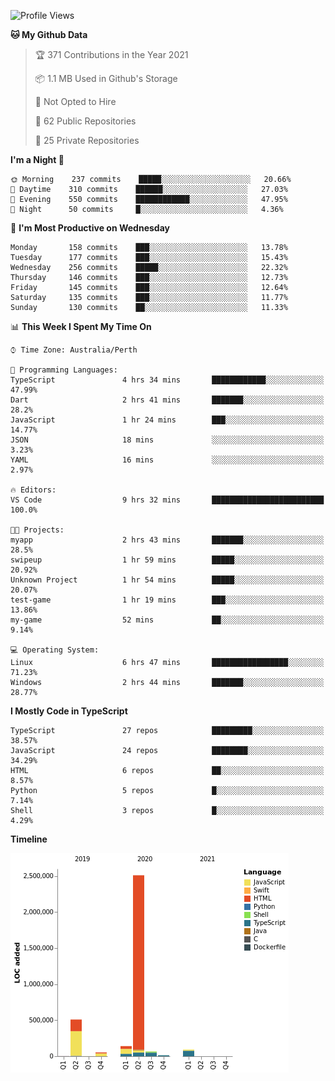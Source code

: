 <!--START_SECTION:waka-->
![Profile Views](http://img.shields.io/badge/Profile%20Views-0-blue)

**🐱 My Github Data** 

> 🏆 371 Contributions in the Year 2021
 > 
> 📦 1.1 MB Used in Github's Storage 
 > 
> 🚫 Not Opted to Hire
 > 
> 📜 62 Public Repositories 
 > 
> 🔑 25 Private Repositories  
 > 
**I'm a Night 🦉** 

```text
🌞 Morning    237 commits    █████░░░░░░░░░░░░░░░░░░░░   20.66% 
🌆 Daytime    310 commits    ██████░░░░░░░░░░░░░░░░░░░   27.03% 
🌃 Evening    550 commits    ████████████░░░░░░░░░░░░░   47.95% 
🌙 Night      50 commits     █░░░░░░░░░░░░░░░░░░░░░░░░   4.36%

```
📅 **I'm Most Productive on Wednesday** 

```text
Monday       158 commits    ███░░░░░░░░░░░░░░░░░░░░░░   13.78% 
Tuesday      177 commits    ███░░░░░░░░░░░░░░░░░░░░░░   15.43% 
Wednesday    256 commits    █████░░░░░░░░░░░░░░░░░░░░   22.32% 
Thursday     146 commits    ███░░░░░░░░░░░░░░░░░░░░░░   12.73% 
Friday       145 commits    ███░░░░░░░░░░░░░░░░░░░░░░   12.64% 
Saturday     135 commits    ███░░░░░░░░░░░░░░░░░░░░░░   11.77% 
Sunday       130 commits    ██░░░░░░░░░░░░░░░░░░░░░░░   11.33%

```


📊 **This Week I Spent My Time On** 

```text
⌚︎ Time Zone: Australia/Perth

💬 Programming Languages: 
TypeScript               4 hrs 34 mins       ████████████░░░░░░░░░░░░░   47.99% 
Dart                     2 hrs 41 mins       ███████░░░░░░░░░░░░░░░░░░   28.2% 
JavaScript               1 hr 24 mins        ███░░░░░░░░░░░░░░░░░░░░░░   14.77% 
JSON                     18 mins             ░░░░░░░░░░░░░░░░░░░░░░░░░   3.23% 
YAML                     16 mins             ░░░░░░░░░░░░░░░░░░░░░░░░░   2.97%

🔥 Editors: 
VS Code                  9 hrs 32 mins       █████████████████████████   100.0%

🐱‍💻 Projects: 
myapp                    2 hrs 43 mins       ███████░░░░░░░░░░░░░░░░░░   28.5% 
swipeup                  1 hr 59 mins        █████░░░░░░░░░░░░░░░░░░░░   20.92% 
Unknown Project          1 hr 54 mins        █████░░░░░░░░░░░░░░░░░░░░   20.07% 
test-game                1 hr 19 mins        ███░░░░░░░░░░░░░░░░░░░░░░   13.86% 
my-game                  52 mins             ██░░░░░░░░░░░░░░░░░░░░░░░   9.14%

💻 Operating System: 
Linux                    6 hrs 47 mins       █████████████████░░░░░░░░   71.23% 
Windows                  2 hrs 44 mins       ███████░░░░░░░░░░░░░░░░░░   28.77%

```

**I Mostly Code in TypeScript** 

```text
TypeScript               27 repos            █████████░░░░░░░░░░░░░░░░   38.57% 
JavaScript               24 repos            ████████░░░░░░░░░░░░░░░░░   34.29% 
HTML                     6 repos             ██░░░░░░░░░░░░░░░░░░░░░░░   8.57% 
Python                   5 repos             █░░░░░░░░░░░░░░░░░░░░░░░░   7.14% 
Shell                    3 repos             █░░░░░░░░░░░░░░░░░░░░░░░░   4.29%

```


**Timeline**

![Chart not found](https://raw.githubusercontent.com/NWylynko/NWylynko/main/charts/bar_graph.png) 


<!--END_SECTION:waka-->
